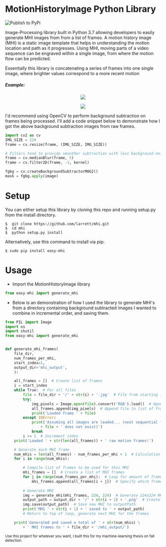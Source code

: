 MotionHistoryImage Python Library
===================================
![Publish to PyPi](https://github.com/larrett/mhi/workflows/Publish%20Python%20%F0%9F%90%8D%20distributions%20%F0%9F%93%A6%20to%20PyPI/badge.svg)

Image-Processing library built in Python 3.7 allowing developers to easily
generate MHI images from from a list of frames. A motion history image (MHI) is a static image template
that helps in understanding the motion location and path as it progresses. Using MHI, moving parts of a video
sequence can be engraved within a single image, from where the motion flow can be predicted.
<br>

Essentially this library is concatenating a series of frames into one single image, where brighter values correspond
to a more recent motion
 
<h5>Example:</h5>
<p align="center">
     <img src="https://i.imgur.com/JthsG7X.png?1">
</p>

<p align="center">
    <img src="https://i.imgur.com/WEeijLL.png?1">
</p>
 
 I'd recommend using OpenCV to perform background subtraction on frames being processed.
 I'll add a code snippet below to demonstrate how I got the above background subtraction images from raw frames.
 
```python
import cv2 as cv
IMG_SIZE = 224
frame = cv.resize(frame, (IMG_SIZE, IMG_SIZE))

# Filters tend to provide smoother subtraction with less background noise
frame = cv.medianBlur(frame, 5)
frame = cv.filter2D(frame, -1, kernel)

fgbg = cv.createBackgroundSubtractorMOG2()
mask = fgbg.apply(image)
```

Setup
==========   

You can either setup this library by cloning this repo and running setup.py from the install directory.

```
$  git clone https://github.com/larrett/mhi.git
$  cd mhi
$  python setup.py install
```

Alternatively, use this command to install via pip:

```
$ sudo pip install easy-mhi
```
     
Usage
==========
* Import the MotionHistoryImage library

```python
from easy-mhi import generate_mhi
```

* Below is an demonstration of how I used the library to generate MHI's from 
        a directory containing background subtracted images I wanted to combine in incremental order, 
        and saving them.


```python
from PIL import Image
import os
import shutil
from easy-mhi import generate_mhi


def generate_mhi_frames(
    file_dir,
    num_frames_per_mhi,
    start_index=1,
    output_dir='mhi_output',
    ):

    all_frames = []  # Create list of frames
    i = start_index
    while True:  # For all files
        file = file_dir + '/' + str(i) + '.jpg'  # File from starting index
        try:
            img_pixels = Image.open(file).convert('RGB').load()  # Open and load the file
            all_frames.append(img_pixels)  # Append file to list of frames
            print('Loaded frame ' + file)
        except IOError:
            print('Assuming all images are loaded... (next sequential file ' \
                + file + ' does not exist)')
            break
        i += 1  # Increment index
    print('Loaded ' + str(len(all_frames)) + ' raw motion frames!')

    # Generate each MHI frame
    num_mhis = len(all_frames) - num_frames_per_mhi + 1  # Calculation how many MHI images should be generated
    for i in range(num_mhis):

        # Compile list of frames to be used for this MHI
        mhi_frames = []  # Create a list of MHI frames
        for j in range(num_frames_per_mhi):  # Loop for amount of frames inside each MHI
            mhi_frames.append(all_frames[i + j])  # Specify which frames to get added to MHI
        
        # Generate MHI
        img = generate_mhi(mhi_frames, 224, 224)  # Generate 224x224 MHI based on frames in mhi_frames list
        output_path = output_dir + '/' + str(i + 1) + '.png'  # Create string for outputPath
        img.save(output_path)  # Save new MHI to outputPath
        print('MHI ' + str(i + 1) + ' saved to ' + output_path)
        # Return to top of loop, generate next MHI for the frames

    print('Generated and saved a total of ' + str(num_mhis) \
        + ' MHI frames to ' + file_dir + '/mhi_output/')
```

<sup>Use this project for whatever you want, I built this for my machine-learning thesis on fall detection.<sup>
